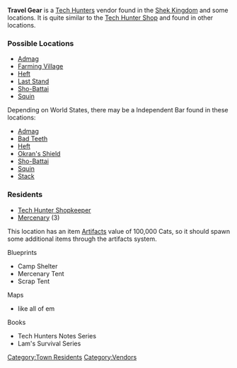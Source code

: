 **Travel Gear** is a [Tech Hunters](03%20-%20Projects%20&%20Wikis/Kenshi/Kenshi%20Wiki/Kenshi%20Wiki%20Template/Tech_Hunters.md "wikilink") vendor
found in the [Shek Kingdom](03%20-%20Projects%20&%20Wikis/Kenshi/Kenshi%20Wiki/Kenshi%20Wiki%20Template/Shek_Kingdom.md "wikilink") and some [](03%20-%20Projects%20&%20Wikis/Kenshi/Kenshi%20Wiki/Kenshi%20Wiki%20Template/United_Cities.md) locations. It is quite similar to the
[Tech Hunter Shop](Tech_Hunter_Shop.md "wikilink") and [](Travel_and_Repairs_Shop.md) found in other [](03%20-%20Projects%20&%20Wikis/Kenshi/Kenshi%20Wiki/Kenshi%20Wiki%20Template/Tech_Hunters.md) locations.

### Possible Locations

- [Admag](Admag.md "wikilink")
- [Farming Village](Farming_Village.md "wikilink")
- [Heft](Heft.md "wikilink")
- [Last Stand](Last_Stand.md "wikilink")
- [Sho-Battai](Sho-Battai.md "wikilink")
- [Squin](Squin.md "wikilink")

Depending on World States, there may be a Independent Bar found in these
locations:

- [Admag](Admag.md "wikilink")
- [Bad Teeth](Bad_Teeth.md "wikilink")
- [Heft](Heft.md "wikilink")
- [Okran's Shield](Okran's_Shield.md "wikilink")
- [Sho-Battai](Sho-Battai.md "wikilink")
- [Squin](Squin.md "wikilink")
- [Stack](Stack.md "wikilink")

### Residents

- [Tech Hunter Shopkeeper](Tech_Hunter_Shopkeeper.md "wikilink")
- [Mercenary](Mercenary.md "wikilink") (3)

This location has an item [Artifacts](Artifacts.md "wikilink") value of
100,000 Cats, so it should spawn some additional items through the
artifacts system.

Blueprints

- Camp Shelter
- Mercenary Tent
- Scrap Tent

Maps

- like all of em

Books

- Tech Hunters Notes Series
- Lam's Survival Series

[Category:Town Residents](Category:Town_Residents "wikilink")
[Category:Vendors](Category:Vendors "wikilink")